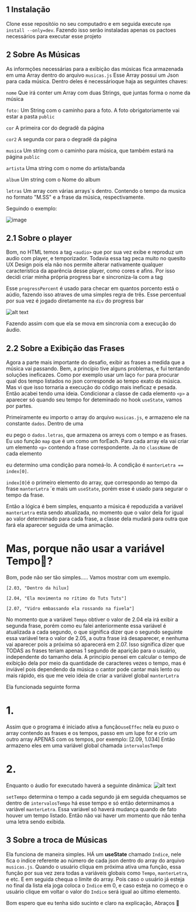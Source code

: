 ## 1 Instalação

Clone esse repositóio no seu computadro e em seguida execute ```npm install --only=dev```. Fazendo isso
serão instaladas apenas os pactoes necessários para executar esse projeto

## 2 Sobre As Músicas

As informções necessárias para a exibição das músicas fica armazenada em uma Array dentro do arquivo ```musicas.js```
Esse Array possui um Json para cada música. Dentro deles é necessárioque haja as seguintes chaves:

```nome``` Que irá conter um Array com duas Strings, que juntas forma o nome da música

```foto:``` Um String com o caminho para a foto. A foto obrigatoriamente vai estar a pasta `public` 

```cor``` A primeira cor do degradê da página

```cor2``` A segunda cor para o degradê da página

```musica``` Um string com o  caminho para música, que também estará na página `public`

```artista``` Uma string com o nome do artista/banda

```album``` Um string com o Nome do album

```letras``` Um array com várias arrays´s dentro. Contendo o tempo da musica no formato "M.SS" 
e a frase da música, respectivamente.

Seguindo o exemplo:

![image](https://github.com/vitorfail/desafio/assets/95591747/126b58f3-3b37-4932-9ad4-5bd68146907d)


## 2.1 Sobre o player

Bom, no HTML temos a tag ```<audio>``` que por sua vez exibe e reproduz um audio com player, e temporizador. 
Todavia essa tag peca muito no quesito UX Design pois ela não nos permite alterar nativamente 
qualquer característica da aparência desse player, como cores e afins. Por isso decidi criar minha própria progress bar
e sincroniza-la com a tag <audio> por meiodo evento ```audionewupdate```. Esse evento é disparado 4 vezes por segundo.  
![alt text](image.png)

Esse ```progressPercent``` é usado para checar em quantos porcento está o aúdio, fazendo isso atraves 
de uma simples regra de três. Esse percentual por sua vez é jogado diretamente na ``div`` do progress bar

![alt text](image-1.png)

Fazendo assim com que ela se mova em sincronia com a execução do áudio.

## 2.2 Sobre a Exibição das Frases

Agora a parte mais importante do desafio, exibir as frases a medida que a música vai passando.
Bem, a princípio tive alguns problemas, e fui tentando soluções ineficazes. Como por exemplo usar um laço ``for``
para procurar qual dos tempo listados no json corresponde ao tempo exato da música. Mas vi que isso tornaria 
a execução do código mais ineficaz e pesada. Então acabei tendo uma ideia. Condicionar a classe de cada elemento ``<p>``
a aparecer só quando seu tempo for deteminado no hook ``useState``, vamos por partes.

Primeiramente eu importo o array do arquivo ```musicas.js```, e armazeno ele na constante ``dados``.
Dentro de uma <div> eu pego o `dados.letras`, que armazena os arreys com o tempo 
e as frases. Eu uso função ``map`` que é um como um forEach. Para cada array ela vai criar um elemento
``<p>`` contendo a frase correspondente. Ja no ``className`` de cada elemento <p> eu determino uma condição 
para nomeá-lo. A condição é ```manterLetra == index[0]```.

```index[0]```é o primeiro elemento do array, que correspondo ao tempo da frase
```manterLetra``` ´e mais um `useState`, porém esse é usado para segurar o tempo da frase.

Então a lógica é bem simples, enquanto a música é repoduzida a variável ``manterLetra`` esta sendo atualizada,
no momento que o valor dela for igual ao valor determinado para cada frase, a classe dela mudará para
outra que fará ela aparecer seguida de uma animação. 

# Mas, porque não usar a variável Tempo🤔?

Bom, pode não ser tão simples.....
Vamos mostrar com um exemplo.

```[2.03, "Dentro da hilux]```

```[2.04, "Ela movimenta no rítimo do Tuts Tuts"]```

```[2.07, "Vidro embassando ela rossando na fivela"]```


No momento que a variável ``Tempo`` obtiver o valor de 2.04 ela irá exibir a segunda frase, 
porém como eu falei anteriormente essa variável é atualizada a cada segundo, o que significa dizer 
que o segundo seguinte essa variável tera o valor de 2.05, a outra frase irá desaparecer, e nenhuma vai aparecer
pois a próxima só aparecerá em 2.07. Isso significa dizer que TODAS as frases teriam apenas 1 segundo
de aparição para o usuário, independente do tamanho dela. 
A principio pensei em calcular o tempo de exibição dela por meio da quantidade de caracteres vezes o tempo, mas é inviável pois dependendo da música o cantor pode cantar mais lento ou mais rápido, eis que me veio ideia de criar 
a variável global ```manterLetra``` 

Ela funcionada seguinte forma

# 1.
Assim que o programa é iniciado ativa a função``useEffec`` nela eu puxo o array contendo as frases e os 
tempos, passo em um lupe for e crio um outro array APENAS com os tempos, por exemplo: [2.09, 1.034] 
Então armazeno eles em uma variável global chamada ``intervalosTempo``
# 2.
Enquanto o áudio for executado haverá a seguinte dinâmica:
![alt text](image-2.png)

``setTempo`` determina o tempo a cada segundo já em seguida chequamos se dentro de ``intervalosTempo`` há 
esse tempo e só então determinamos a variável ```manterLetra```.
Essa variável só haverá mudança quando de fato houver um tempo listado. Então não vai haver um momento 
que não tenha uma letra sendo exibida.  

## 3 Sobre a troca de Músicas

Ela funciona de maneira simples. HÁ um **useState** chamado `Indice`, nele fica o indice referente ao número de cada json dentro do array do arquivo `musicas.js`.
Quando o usuário cliqua em próxima ativa uma função, essa função por sua vez zera todas a variáveis globais como `Tempo`, `manterLetra`, e etc. E em seguida chequa o limite 
do array. Pois caso o usuário já esteja no final da lista ela joga coloca o `Indice` em 0, e caso esteja no começo e o usuário clique em voltar o valor do `Indice` será igual
ao último elemento. 

Bom espero que eu tenha sido sucinto e claro na explicação, Abraços 🖖
